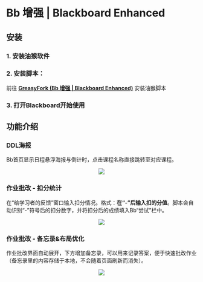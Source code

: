 # Bb 增强 | Blackboard Enhanced

## 安装 
### 1. 安装油猴软件


### 2. 安装脚本：
前往 [**GreasyFork (Bb 增强 | Blackboard Enhanced)**](https://greasyfork.org/zh-CN/scripts/462240-bb%E8%AE%A1%E7%AE%97%E5%88%86%E6%95%B0) 安装油猴脚本

### 3. 打开**Blackboard**开始使用


## 功能介绍

### DDL海报
Bb首页显示日程悬浮海报与倒计时，点击课程名称直接跳转至对应课程。

<div align="center">

![](https://s2.loli.net/2023/07/17/Iz6hMusASLbYVCv.gif)

</div>

### 作业批改 - 扣分统计
在“给学习者的反馈”窗口输入扣分情况。格式：**在“-”后输入扣的分值**。脚本会自动识别“-”符号后的扣分数字，并将扣分后的成绩填入Bb“尝试”栏中。

<div align="center">

![](https://s2.loli.net/2023/07/17/nUGkrdw9XSpfgIv.gif)

</div>
 
### 作业批改 - 备忘录&布局优化
作业批改界面自动展开，下方增加备忘录，可以用来记录答案，便于快速批改作业（备忘录里的内容存储于本地，不会随着页面刷新而消失）。

<div align="center">

![](https://s2.loli.net/2023/07/17/OkCtgJjcLfM8qm5.png)

</div>